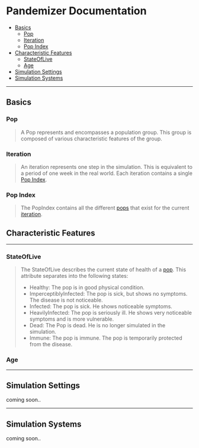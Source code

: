 # Pandemizer Documentation

- [Basics](#basics)
  - [Pop](#pop)
  - [Iteration](#iteration)
  - [Pop Index](#pop-index)
- [Characteristic Features](#characteristic-features)
  - [StateOfLive](#stateoflive)
  - [Age](#age)
- [Simulation Settings](#simulation-settings)
- [Simulation Systems](#simulation-systems)

---

## Basics

### Pop
> A Pop represents and encompasses a population group. This group is composed of various characteristic features of the group.

### Iteration
> An iteration represents one step in the simulation. This is equivalent to a period of one week in the real world.
> Each iteration contains a single [Pop Index](#pop-index).

### Pop Index
> The PopIndex contains all the different [pops](#pop) that exist for the current [iteration](#iteration).

## Characteristic Features

---

### StateOfLive
> The StateOfLive describes the current state of health of a [pop](#pop). 
> This attribute separates into the following states:
> - Healthy: The pop is in good physical condition.
> - ImperceptiblyInfected: The pop is sick, but shows no symptoms. The disease is not noticeable.
> - Infected: The pop is sick. He shows noticeable symptoms.
> - HeavilyInfected: The pop is seriously ill. He shows very noticeable symptoms and is more vulnerable.
> - Dead: The Pop is dead. He is no longer simulated in the simulation.
> - Immune: The pop is immune. The pop is temporarily protected from the disease.

### Age
> 
---

## Simulation Settings
coming soon..

---

## Simulation Systems
coming soon..